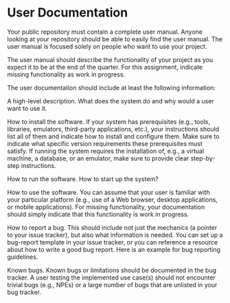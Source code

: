 # User Documentation
Your public repository must contain a complete user manual. Anyone looking at your repository should be able to easily find the user manual. The user manual is focused solely on people who want to use your project.

The user manual should describe the functionality of your project as you expect it to be at the end of the quarter. For this assignment, indicate missing functionality as work in progress.

The user documentation should include at least the following information:

A high-level description. What does the system do and why would a user want to use it.

How to install the software. If your system has prerequisites (e.g., tools, libraries, emulators, third-party applications, etc.), your instructions should list all of them and indicate how to install and configure them. Make sure to indicate what specific version requirements these prerequisites must satisfy. If running the system requires the installation of, e.g., a virtual machine, a database, or an emulator, make sure to provide clear step-by-step instructions.

How to run the software. How to start up the system?

How to use the software. You can assume that your user is familiar with your particular platform (e.g., use of a Web browser, desktop applications, or mobile applications). For missing functionality, your documentation should simply indicate that this functionality is work in progress.

How to report a bug. This should include not just the mechanics (a pointer to your issue tracker), but also what information is needed. You can set up a bug-report template in your issue tracker, or you can reference a resource about how to write a good bug report. Here is an example for bug reporting guidelines.

Known bugs. Known bugs or limitations should be documented in the bug tracker. A user testing the implemented use case(s) should not encounter trivial bugs (e.g., NPEs) or a large number of bugs that are unlisted in your bug tracker.

